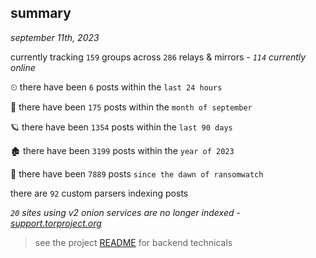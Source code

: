 
## summary
_september 11th, 2023_

currently tracking `159` groups across `286` relays & mirrors - _`114` currently online_

⏲ there have been `6` posts within the `last 24 hours`

🦈 there have been `175` posts within the `month of september`

🪐 there have been `1354` posts within the `last 90 days`

🏚 there have been `3199` posts within the `year of 2023`

🦕 there have been `7889` posts `since the dawn of ransomwatch`

there are `92` custom parsers indexing posts

_`20` sites using v2 onion services are no longer indexed - [support.torproject.org](https://support.torproject.org/onionservices/v2-deprecation/)_

> see the project [README](https://github.com/joshhighet/ransomwatch#ransomwatch--) for backend technicals
